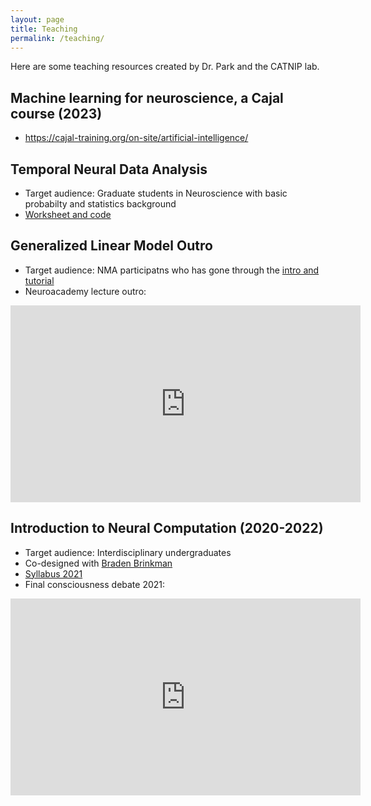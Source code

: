 ```yaml
---
layout: page
title: Teaching
permalink: /teaching/
---
```


Here are some teaching resources created by Dr. Park and the CATNIP lab.

## Machine learning for neuroscience, a Cajal course (2023)
* https://cajal-training.org/on-site/artificial-intelligence/

## Temporal Neural Data Analysis

* Target audience: Graduate students in Neuroscience with basic probabilty and statistics background
* [Worksheet and code](https://github.com/memming/temporal-neural-data-lectures)

## Generalized Linear Model Outro

* Target audience: NMA participatns who has gone through the [intro and tutorial](https://compneuro.neuromatch.io/tutorials/W1D4_GeneralizedLinearModels/W1D4_Intro.html)
* Neuroacademy lecture outro:
<iframe width="560" height="315" src="https://www.youtube.com/embed/NXVG9ORBYXQ" title="YouTube video player" frameborder="0" allow="accelerometer; autoplay; clipboard-write; encrypted-media; gyroscope; picture-in-picture" allowfullscreen></iframe>

## Introduction to Neural Computation (2020-2022)

* Target audience: Interdisciplinary undergraduates
* Co-designed with [Braden Brinkman](https://www.sites.google.com/site/bradenbrinkman)
* [Syllabus 2021](/files/BIO347_syllabus_Fall_2021_web.pdf)
* Final consciousness debate 2021:
<iframe width="560" height="315" src="https://www.youtube.com/embed/Dv4s72FVkIU" title="YouTube video player" frameborder="0" allow="accelerometer; autoplay; clipboard-write; encrypted-media; gyroscope; picture-in-picture" allowfullscreen></iframe>
